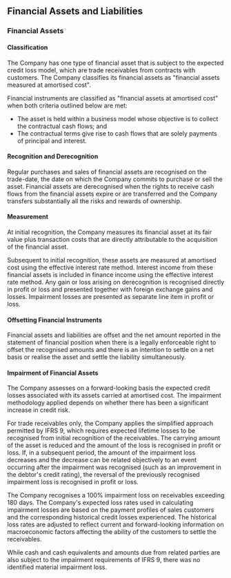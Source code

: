 ## Financial Assets and Liabilities

### Financial Assets

#### Classification

The Company has one type of financial asset that is subject to the expected credit loss model, which are trade receivables from contracts with customers. The Company classifies its financial assets as "financial assets measured at amortised cost".

Financial instruments are classified as "financial assets at amortised cost" when both criteria outlined below are met:

- The asset is held within a business model whose objective is to collect the contractual cash flows; and
- The contractual terms give rise to cash flows that are solely payments of principal and interest.

#### Recognition and Derecognition

Regular purchases and sales of financial assets are recognised on the trade-date, the date on which the Company commits to purchase or sell the asset. Financial assets are derecognised when the rights to receive cash flows from the financial assets expire or are transferred and the Company transfers substantially all the risks and rewards of ownership.

#### Measurement

At initial recognition, the Company measures its financial asset at its fair value plus transaction costs that are directly attributable to the acquisition of the financial asset.

Subsequent to initial recognition, these assets are measured at amortised cost using the effective interest rate method. Interest income from these financial assets is included in finance income using the effective interest rate method. Any gain or loss arising on derecognition is recognised directly in profit or loss and presented together with foreign exchange gains and losses. Impairment losses are presented as separate line item in profit or loss.

#### Offsetting Financial Instruments

Financial assets and liabilities are offset and the net amount reported in the statement of financial position when there is a legally enforceable right to offset the recognised amounts and there is an intention to settle on a net basis or realise the asset and settle the liability simultaneously.

#### Impairment of Financial Assets

The Company assesses on a forward-looking basis the expected credit losses associated with its assets carried at amortised cost. The impairment methodology applied depends on whether there has been a significant increase in credit risk.

For trade receivables only, the Company applies the simplified approach permitted by IFRS 9, which requires expected lifetime losses to be recognised from initial recognition of the receivables. The carrying amount of the asset is reduced and the amount of the loss is recognised in profit or loss. If, in a subsequent period, the amount of the impairment loss decreases and the decrease can be related objectively to an event occurring after the impairment was recognised (such as an improvement in the debtor's credit rating), the reversal of the previously recognised impairment loss is recognised in profit or loss.

The Company recognises a 100% impairment loss on receivables exceeding 180 days. The Company's expected loss rates used in calculating impairment losses are based on the payment profiles of sales customers and the corresponding historical credit losses experienced. The historical loss rates are adjusted to reflect current and forward-looking information on macroeconomic factors affecting the ability of the customers to settle the receivables.

While cash and cash equivalents and amounts due from related parties are also subject to the impairment requirements of IFRS 9, there was no identified material impairment loss.